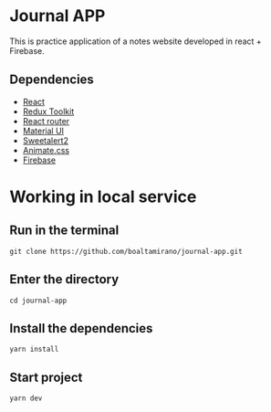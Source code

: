# Journal APP

This is practice application of a notes website developed in react + Firebase.

## Dependencies

- [React](https://react.dev/)
- [Redux Toolkit](https://redux-toolkit.js.org/)
- [React router](https://reactrouter.com/en/main)
- [Material UI](https://mui.com/)
- [Sweetalert2](https://sweetalert2.github.io/)
- [Animate.css](https://animate.style)
- [Firebase](https://firebase.google.com/)

# Working in local service

## Run in the terminal
```
git clone https://github.com/boaltamirano/journal-app.git
```
## Enter the directory
```
cd journal-app
```
## Install the dependencies
```
yarn install
```
## Start project
```
yarn dev
```
